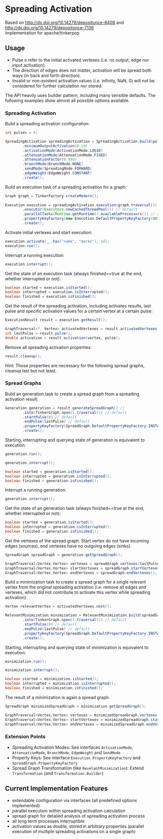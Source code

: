 # Spreading Activation

Based on http://dx.doi.org/10.14279/depositonce-8408  and http://dx.doi.org/10.14279/depositonce-7136  
Implementation for apache/tinkerpop


## Usage

* Pulse `0` refer to the initial activated vertexes (i.e. no output, edge nor input activation).  
* The direction of edges does not matter, activation will be spread both ways (in back and forth direction).
* Invalid or non-existent activation values (i.e. infinity, NaN, 0) will not be considered for further calculation nor stored.
  
The API heavily uses builder pattern, including many sensible defaults. The following examples show almost all possible options available. 

### Spreading Activation  

Build a spreading activation configuration:

```java
int pulses = 4;

SpreadingActivation spreadingActivation = SpreadingActivation.build(pulses)
		.minimumOutputActivation(0.1d)
		.activationMode(ActivationMode.LOG10)
		.attenuationMode(AttenuationMode.FIXED)
		.attenuationFactor(0.99d)
		.branchMode(BranchMode.NONE)
		.sendMode(SpreadingMode.FORWARD)
		.edgeWeight(EdgeWeight.CONSTANT)
		.create();
```

Build an execution task of a spreading activation for a graph:

```java
Graph graph = TinkerFactory.createModern();
		
Execution execution = spreadingActivation.execution(graph.traversal())
		.executor(Executors.newCachedThreadPool()) // default
		.parallelTasks(Runtime.getRuntime().availableProcessors()) // default
		.propertyKeyFactory(new Execution.DefaultPropertyKeyFactory(UUID.randomUUID().toString())) // default, see Execution.PropertyKeyFactory
		.create();
```

Activate initial vertexes and start execution:

```java
execution.activate(__.has("name", "marko"), 1d);
execution.run();
```

Interrupt a running execution:

```java
execution.interrupt();
```

Get the state of an execution task (always finished==true at the end, whether interrupted or not):

```java
boolean started = execution.isStarted();
boolean interrupted = execution.isInterrupted();
boolean finished = execution.isFinished();
```

Get the result of the spreading activation, including activates results, last pulse and specific activation values for a certain vertex at a certain pulse:

```java
ExecutionResult result = execution.getResult();

GraphTraversal<?, Vertex> activatedVertexes = result.activatedVertexes();
int lastPulse = result.pulse();
double activation = result.activation(vertex, pulse);
```

Remove all spreading activation properties:

```java
result.cleanup();
```

*Hint:* Those properties are necessary for the following spread graphs, cleanup last but not least.


### Spread Graphs

Build an generation task to create a spread graph from a spreading activation result:

```java
Generation generation = result.generateSpreadGraph() //
		.into(TinkerGraph.open().traversal()) // default
		.startPulse(0) // default
		.endPulse(lastPulse) // default
		.propertyKeyFactory(SpreadGraph.DefaultPropertyKeyFactory.INSTANCE) // default, see SpreadGraph.PropertyKeyFactory
		.create();
```

Starting, interrupting and querying state of generation is equivalent to execution:

```java
generation.run();

generation.interrupt();

boolean started = generation.isStarted();
boolean interrupted = generation.isInterrupted();
boolean finished = generation.isFinished();
```

Interrupt a running generation:

```java
generation.interrupt();
```

Get the state of an generation task (always finished==true at the end, whether interrupted or not):

```java
boolean started = generation.isStarted();
boolean interrupted = generation.isInterrupted();
boolean finished = generation.isFinished();
```

Get the vertexes of the spread graph. Start vertex do not have incoming edges (sources), end vertexes have no outgoing edges (sinks).

```java
SpreadGraph spreadGraph = generation.getSpreadGraph();

GraphTraversal<Vertex,Vertex> vertexes = spreadGraph.vertexes(lastPulse);
GraphTraversal<Vertex,Vertex> startVertexes = spreadGraph.startVertexes();
GraphTraversal<Vertex,Vertex> endVertexes = spreadGraph.endVertexes();
```

Build a minimization task to create a spread graph for a single relevant vertex from the original spreading activation (i.e. remove all edges and vertexes, which did not contribute to activate this vertex while spreading activation)

```java
Vertex relevantVertex = activatedVertexes.next();

RelevantMinimization minimization = RelevantMinimization.build(spreadGraph, relevantVertex.id()) //
		.into(TinkerGraph.open().traversal()) // default
		.startPulse(0) // default
		.endPulse(lastPulse) // default
		.propertyKeyFactory(SpreadGraph.DefaultPropertyKeyFactory.INSTANCE) // default, see SpreadGraph.PropertyKeyFactory
		.create();
```

Starting, interrupting and querying state of minimization is equivalent to execution:

```java
minimization.run();

minimization.interrupt();

boolean started = minimization.isStarted();
boolean interrupted = minimization.isInterrupted();
boolean finished = minimization.isFinished();
```

The result of a minimization is again a spread graph.

```java
SpreadGraph minimizedSpreadGraph = minimization.getSpreadGraph();

GraphTraversal<Vertex,Vertex> vertexes = minimizedSpreadGraph.vertexes(lastPulse);
GraphTraversal<Vertex,Vertex> startVertexes = minimizedSpreadGraph.startVertexes();
GraphTraversal<Vertex,Vertex> endVertexes = minimizedSpreadGraph.endVertexes();
```


### Extension Points

* Spreading Activation Modes: See interfaces `ActivationMode`, `AttenuationMode`, `BranchMode`, `EdgeWeight` and `SendMode`
* Property Keys: See interface `Execution.PropertyKeyFactory` and `SpreadGraph.PropertyKeyFactory`
* Spread Graph Transformation (like `RevelantMinimization`): Extend `Transformation` (and `Transformation.Builder`)


## Current Implementation Features

* extendable configuration via interfaces (all predefined options implemented)
* parallel execution within spreading activation calculation
* spread graph for detailed analysis of spreading activation process
* all long term processes interruptible
* activation values as double, stored in arbitrary properties (parallel execution of multiple spreading activations on a single graph)
